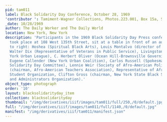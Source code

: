 ```yaml
---
pid: tam011
label: Black Solidarity Day Conference, October 28, 1969
'contributor ': Tamiment-Wagner Collections, Photos.223.001, Box 15a, Shoot 690188
_date: 10/28/1969
author: The Daily Worker and The Daily World
location: New York, New York
description: 'Participants in the 1969 Black Solidarity Day Press conference, which
  took place at 108 West 135th Street, sit at a table in front of an audience. Left
  to right: Hoshea (Spiritual Black Arts), Louis Montalvo (director of Regional Manpower),
  Walter Dix (Representative of Veterans in Public Service), Livingston Wingate (New
  York Urban League), C. Herbert Oliver (Ocean Hill-Brownsville Governing Board),
  Eugene Callender (New York Urban Coalition), Carlos Russell (Spokesman for Black
  Solidarity Day Committee), Lennie Weir (Society of Afro-American Police), Al Vann
  (chairman, Afro-American Teachers Association), Representative of Afro-American
  Student Organization, Clifton Gross (chairman, New York State Black School Supervisors
  and Administrators Organization).'
object_type: photograph
order: '10'
layout: blacksolidarityday_item
collection: blacksolidarityday
thumbnail: "/img/derivatives/iiif/images/tam011/full/250,/0/default.jpg"
full: "/img/derivatives/iiif/images/tam011/full/1140,/0/default.jpg"
manifest: "/img/derivatives/iiif/tam011/manifest.json"
---
```

